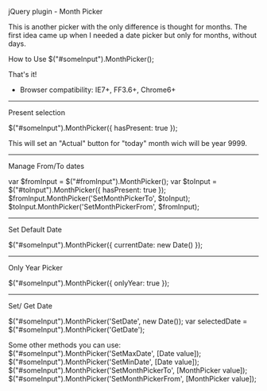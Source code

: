 jQuery plugin - Month Picker 

This is another picker with the only difference is thought for months.
The first idea came up when I needed a date picker but only for months, without days.

How to Use
$("#someInput").MonthPicker();

That's it!

- Browser compatibility: IE7+, FF3.6+, Chrome6+ 

----------------

Present selection

$("#someInput").MonthPicker({ hasPresent: true });

This will set an "Actual" button for "today" month wich will be year 9999.

----------------

Manage From/To dates

var $fromInput = $("#fromInput").MonthPicker();
var $toInput = $("#toInput").MonthPicker({ hasPresent: true });
$fromInput.MonthPicker('SetMonthPickerTo', $toInput);
$toInput.MonthPicker('SetMonthPickerFrom', $fromInput);

----------------

Set Default Date

$("#someInput").MonthPicker({ currentDate: new Date() });

----------------

Only Year Picker

$("#someInput").MonthPicker({ onlyYear: true });

----------------

Set/ Get Date

$("#someInput").MonthPicker('SetDate', new Date());
var selectedDate = $("#someInput").MonthPicker('GetDate');


Some other methods you can use:
$("#someInput").MonthPicker('SetMaxDate', [Date value]);
$("#someInput").MonthPicker('SetMinDate', [Date value]);
$("#someInput").MonthPicker('SetMonthPickerTo', [MonthPicker value]);
$("#someInput").MonthPicker('SetMonthPickerFrom', [MonthPicker value]);








